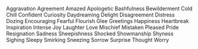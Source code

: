 Aggravation
Agreement
Amazed
Apologetic
Bashfulness
Bewilderment
Cold Chill
Confident
Curiosity
Daydreaming
Delight
Disagreement
Distress
Dozing
Encouraging
Fearful
Flourish
Glee
Greetings
Happiness
Heartbreak
Inspiration
Intense
Joy
Laughter
Love
Mischief
Mistaken
Pleased
Pride
Resignation
Sadness
Sheepishness
Shocked
Showmanship
Shyness
Sighing
Sleepy
Smirking
Sneezing
Sorrow
Surprise
Thought
Worry

